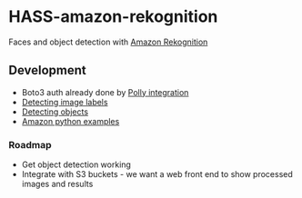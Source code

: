 # HASS-amazon-rekognition
Faces and object detection with [Amazon Rekognition](https://aws.amazon.com/rekognition/)

## Development
* Boto3 auth already done by [Polly integration](https://github.com/home-assistant/home-assistant/blob/master/homeassistant/components/tts/amazon_polly.py)
* [Detecting image labels](https://docs.aws.amazon.com/rekognition/latest/dg/labels-detect-labels-image.html)
* [Detecting objects](https://docs.aws.amazon.com/rekognition/latest/dg/images-s3.html)
* [Amazon python examples](https://github.com/awsdocs/amazon-rekognition-developer-guide/tree/master/code_examples/python_examples/image)

### Roadmap
* Get object detection working
* Integrate with S3 buckets - we want a web front end to show processed images and results

